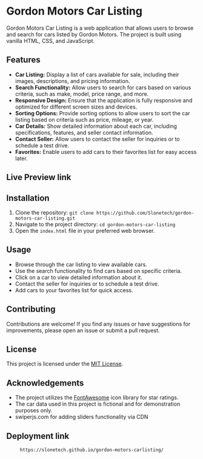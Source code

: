 # Gordon Motors Car Listing

Gordon Motors Car Listing is a web application that allows users to browse and search for cars listed by Gordon Motors. The project is built using vanilla HTML, CSS, and JavaScript.

## Features

- **Car Listing:** Display a list of cars available for sale, including their images, descriptions, and pricing information.
- **Search Functionality:** Allow users to search for cars based on various criteria, such as make, model, price range, and more.
- **Responsive Design:** Ensure that the application is fully responsive and optimized for different screen sizes and devices.
- **Sorting Options:** Provide sorting options to allow users to sort the car listing based on criteria such as price, mileage, or year.
- **Car Details:** Show detailed information about each car, including specifications, features, and seller contact information.
- **Contact Seller:** Allow users to contact the seller for inquiries or to schedule a test drive.
- **Favorites:** Enable users to add cars to their favorites list for easy access later.

## Live Preview link

## Installation

1. Clone the repository: `git clone https://github.com/Slonetech/gordon-motors-car-listing.git`
2. Navigate to the project directory: `cd gordon-motors-car-listing`
3. Open the `index.html` file in your preferred web browser.

## Usage

- Browse through the car listing to view available cars.
- Use the search functionality to find cars based on specific criteria.
- Click on a car to view detailed information about it.
- Contact the seller for inquiries or to schedule a test drive.
- Add cars to your favorites list for quick access.

## Contributing

Contributions are welcome! If you find any issues or have suggestions for improvements, please open an issue or submit a pull request.

## License

This project is licensed under the [MIT License](https://opensource.org/licenses/MIT).

## Acknowledgements

- The project utilizes the [FontAwesome](https://fontawesome.com/) icon library for star ratings.
- The car data used in this project is fictional and for demonstration purposes only.
- swiperjs.com for adding sliders functionality via CDN
 
 ## Deployment link
         https://slonetech.github.io/gordon-motors-carlisting/

        